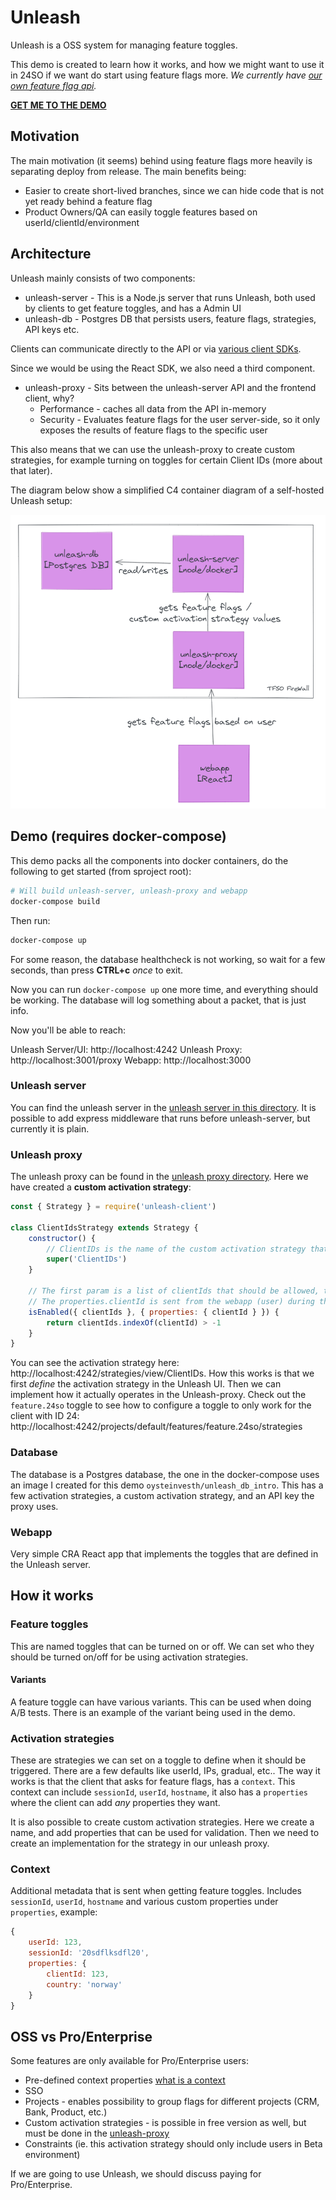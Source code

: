 # Unleash

Unleash is a OSS system for managing feature toggles.

This demo is created to learn how it works, and how we might want to use it in 24SO if we want do start using feature flags more.
*We currently have [our own feature flag api](https://github.com/tfso/api-featureflag).*

**[GET ME TO THE DEMO](#demo-requires-docker-compose)**

## Motivation

The main motivation (it seems) behind using feature flags more heavily is separating deploy from release. The main benefits being:

- Easier to create short-lived branches, since we can hide code that is not yet ready behind a feature flag
- Product Owners/QA can easily toggle features based on userId/clientId/environment

## Architecture

Unleash mainly consists of two components:

- unleash-server - This is a Node.js server that runs Unleash, both used by clients to get feature toggles, and has a Admin UI
- unleash-db - Postgres DB that persists users, feature flags, strategies, API keys etc.

Clients can communicate directly to the API or via [various client SDKs](https://docs.getunleash.io/sdks).

Since we would be using the React SDK, we also need a third component.

- unleash-proxy - Sits between the unleash-server API and the frontend client, why?
    - Performance - caches all data from the API in-memory
    - Security - Evaluates feature flags for the user server-side, so it only exposes the results of feature flags to the specific user

This also means that we can use the unleash-proxy to create custom strategies, for example turning on toggles for certain Client IDs (more about that later).

The diagram below show a simplified C4 container diagram of a self-hosted Unleash setup:

![architecture diagram](./diagram.png)

## Demo (requires docker-compose)

This demo packs all the components into docker containers, do the following to get started (from sproject root):

```sh
# Will build unleash-server, unleash-proxy and webapp
docker-compose build
```

Then run:

```sh
docker-compose up
```

For some reason, the database healthcheck is not working, so wait for a few seconds, than press **CTRL+c** _once_ to exit.

Now you can run `docker-compose up` one more time, and everything should be working. The database will log something about a packet, that is just info.

Now you'll be able to reach:

Unleash Server/UI: http://localhost:4242
Unleash Proxy: http://localhost:3001/proxy
Webapp: http://localhost:3000

### Unleash server

You can find the unleash server in the [unleash server in this directory](./unleash-server/index.js). It is possible to add express middleware that runs before unleash-server, but currently it is plain.

### Unleash proxy

The unleash proxy can be found in the [unleash proxy directory](./unleash-proxy/index.js). Here we have created a **custom activation strategy**: 

```js
const { Strategy } = require('unleash-client')

class ClientIdsStrategy extends Strategy {
    constructor() {
        // ClientIDs is the name of the custom activation strategy that we have created in Unleash
        super('ClientIDs')
    }

    // The first param is a list of clientIds that should be allowed, these will be defined for a specific feature toggle
    // The properties.clientId is sent from the webapp (user) during the request
    isEnabled({ clientIds }, { properties: { clientId } }) {
        return clientIds.indexOf(clientId) > -1
    }
}
```

You can see the activation strategy here: http://localhost:4242/strategies/view/ClientIDs. How this works is that we first _define_ the activation strategy in the Unleash UI. Then we can implement how it actually operates in the Unleash-proxy.
Check out the `feature.24so` toggle to see how to configure a toggle to only work for the client with ID 24: http://localhost:4242/projects/default/features/feature.24so/strategies

### Database

The database is a Postgres database, the one in the docker-compose uses an image I created for this demo `oysteinvesth/unleash_db_intro`. This has a few activation strategies, a custom activation strategy, and an API key the proxy uses.

### Webapp

Very simple CRA React app that implements the toggles that are defined in the Unleash server.

## How it works

### Feature toggles

This are named toggles that can be turned on or off. We can set who they should be turned on/off for be using activation strategies.

#### Variants

A feature toggle can have various variants. This can be used when doing A/B tests. There is an example of the variant being used in the demo.

### Activation strategies

These are strategies we can set on a toggle to define when it should be triggered. There are a few defaults like userId, IPs, gradual, etc.. The way it works is that the client that asks for feature flags, has a `context`. This context can include `sessionId`, `userId`, `hostname`, it also has a `properties` where the client can add _any_ properties they want.

It is also possible to create custom activation strategies. Here we create a name, and add properties that can be used for validation. Then we need to create an implementation for the strategy in our unleash proxy.

### Context

Additional metadata that is sent when getting feature toggles. Includes `sessionId`, `userId`, `hostname` and various custom properties under `properties`, example:

```js
{
    userId: 123,
    sessionId: '20sdflksdfl20',
    properties: {
        clientId: 123,
        country: 'norway'
    }
}
```

## OSS vs Pro/Enterprise

Some features are only available for Pro/Enterprise users:
- Pre-defined context properties [what is a context](#unleash-context)
- SSO
- Projects - enables possibility to group flags for different projects (CRM, Bank, Product, etc.)
- Custom activation strategies - is possible in free version as well, but must be done in the [unleash-proxy](#architecture)
- Constraints (ie. this activation strategy should only include users in Beta environment)

If we are going to use Unleash, we should discuss paying for Pro/Enterprise.